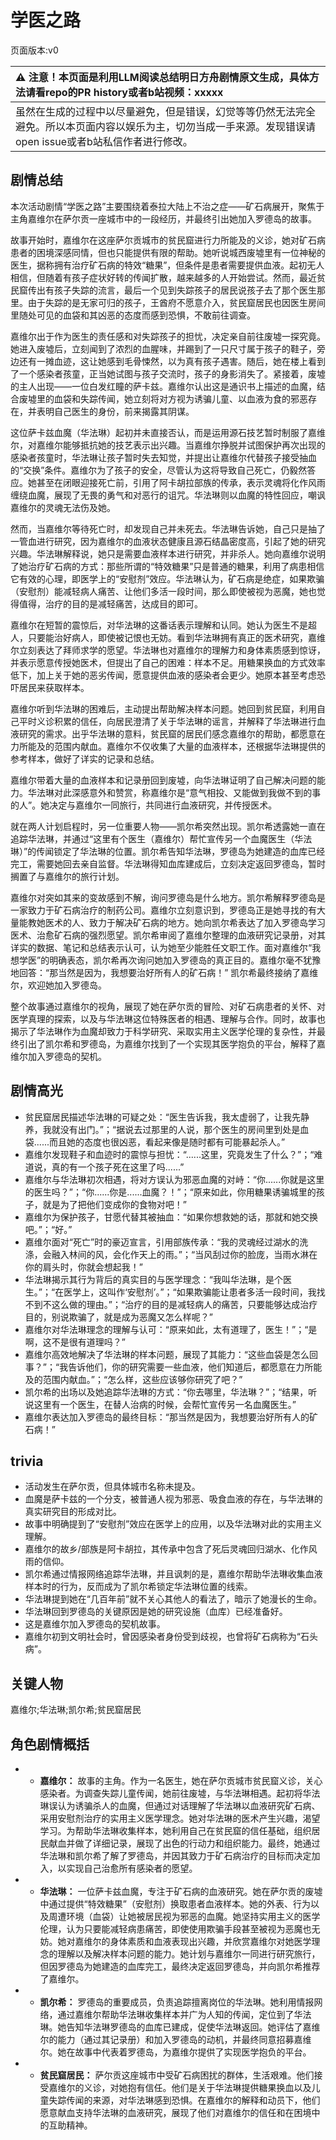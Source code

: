 # 学医之路
页面版本:v0
 

| :warning: 注意！本页面是利用LLM阅读总结明日方舟剧情原文生成，具体方法请看repo的PR history或者b站视频：xxxxx           |
|:----------------------------|
| 虽然在生成的过程中以尽量避免，但是错误，幻觉等等仍然无法完全避免。所以本页面内容以娱乐为主，切勿当成一手来源。发现错误请open issue或者b站私信作者进行修改。|



## 剧情总结
本次活动剧情“学医之路”主要围绕着泰拉大陆上不治之症——矿石病展开，聚焦于主角嘉维尔在萨尔贡一座城市中的一段经历，并最终引出她加入罗德岛的故事。

故事开始时，嘉维尔在这座萨尔贡城市的贫民窟进行力所能及的义诊，她对矿石病患者的困境深感同情，但也只能提供有限的帮助。她听说城西废墟里有一位神秘的医生，据称拥有治疗矿石病的特效“糖果”，但条件是患者需要提供血液。起初无人相信，但随着有孩子症状好转的传闻扩散，越来越多的人开始尝试。然而，最近贫民窟传出有孩子失踪的流言，最后一个见到失踪孩子的居民说孩子去了那个医生那里。由于失踪的是无家可归的孩子，王酋府不愿意介入，贫民窟居民也因医生房间里随处可见的血袋和其凶恶的态度而感到恐惧，不敢前往调查。

嘉维尔出于作为医生的责任感和对失踪孩子的担忧，决定亲自前往废墟一探究竟。她进入废墟后，立刻闻到了浓烈的血腥味，并踢到了一只尺寸属于孩子的鞋子，旁边还有一摊血迹，这让她感到毛骨悚然，以为真有孩子遇害。随后，她在楼上看到了一个感染者孩童，正当她试图与孩子交流时，孩子的身影消失了。紧接着，废墟的主人出现——一位白发红瞳的萨卡兹。嘉维尔认出这是通识书上描述的血魔，结合废墟里的血袋和失踪传闻，她立刻将对方视为诱骗儿童、以血液为食的邪恶存在，并表明自己医生的身份，前来揭露其阴谋。

这位萨卡兹血魔（华法琳）起初并未直接否认，而是运用源石技艺暂时制服了嘉维尔，对嘉维尔能够抵抗她的技艺表示出兴趣。当嘉维尔挣脱并试图保护再次出现的感染者孩童时，华法琳让孩子暂时失去知觉，并提出让嘉维尔代替孩子接受抽血的“交换”条件。嘉维尔为了孩子的安全，尽管认为这将导致自己死亡，仍毅然答应。她甚至在闭眼迎接死亡前，引用了阿卡胡拉部族的传承，表示灵魂将化作风雨缠绕血魔，展现了无畏的勇气和对恶行的诅咒。华法琳则以血魔的特性回应，嘲讽嘉维尔的灵魂无法伤及她。

然而，当嘉维尔等待死亡时，却发现自己并未死去。华法琳告诉她，自己只是抽了一管血进行研究，因为嘉维尔的血液状态健康且源石结晶密度高，引起了她的研究兴趣。华法琳解释说，她只是需要血液样本进行研究，并非杀人。她向嘉维尔说明了她治疗矿石病的方式：那些所谓的“特效糖果”只是普通的糖果，利用了病患相信它有效的心理，即医学上的“安慰剂”效应。华法琳认为，矿石病是绝症，如果欺骗（安慰剂）能减轻病人痛苦、让他们多活一段时间，那么即使被视为恶魔，她也觉得值得，治疗的目的是减轻痛苦，达成目的即可。

嘉维尔在短暂的震惊后，对华法琳的这番话表示理解和认同。她认为医生不是超人，只要能治好病人，即使被记恨也无妨。看到华法琳拥有真正的医术研究，嘉维尔立刻表达了拜师求学的愿望。华法琳也对嘉维尔的理解力和身体素质感到惊讶，并表示愿意传授她医术，但提出了自己的困难：样本不足。用糖果换血的方式效率低下，加上关于她的恶劣传闻，愿意提供血液的感染者会更少。她原本甚至考虑恐吓居民来获取样本。

嘉维尔听到华法琳的困难后，主动提出帮助解决样本问题。她回到贫民窟，利用自己平时义诊积累的信任，向居民澄清了关于华法琳的谣言，并解释了华法琳进行血液研究的需求。出乎华法琳的意料，贫民窟的居民们感念嘉维尔的帮助，都愿意在力所能及的范围内献血。嘉维尔不仅收集了大量的血液样本，还根据华法琳提供的参考样本，做好了详实的记录和总结。

嘉维尔带着大量的血液样本和记录册回到废墟，向华法琳证明了自己解决问题的能力。华法琳对此深感意外和赞赏，称嘉维尔是“意气相投、又能做到我做不到的事的人”。她决定与嘉维尔一同旅行，共同进行血液研究，并传授医术。

就在两人计划启程时，另一位重要人物——凯尔希突然出现。凯尔希透露她一直在追踪华法琳，并通过“这里有个医生（嘉维尔）帮忙宣传另一个血魔医生（华法琳）”的传闻锁定了华法琳的位置。凯尔希告知华法琳，罗德岛为她建造的血库已经完工，需要她回去亲自监督。华法琳得知血库建成后，立刻决定返回罗德岛，暂时搁置了与嘉维尔的旅行计划。

嘉维尔对突如其来的变故感到不解，询问罗德岛是什么地方。凯尔希解释罗德岛是一家致力于矿石病治疗的制药公司。嘉维尔立刻意识到，罗德岛正是她寻找的有大量能教她医术的人、致力于解决矿石病的地方。她向凯尔希表达了加入罗德岛学习医术、治愈矿石病的强烈愿望。凯尔希审阅了嘉维尔整理的血液研究记录册，对其详实的数据、笔记和总结表示认可，认为她至少能胜任文职工作。面对嘉维尔“我想学医”的明确表态，凯尔希再次询问她加入罗德岛的真正目的。嘉维尔毫不犹豫地回答：“那当然是因为，我想要治好所有人的矿石病！” 凯尔希最终接纳了嘉维尔，欢迎她加入罗德岛。

整个故事通过嘉维尔的视角，展现了她在萨尔贡的冒险、对矿石病患者的关怀、对医学真理的探索，以及与华法琳这位特殊医者的相遇、理解与合作。同时，故事也揭示了华法琳作为血魔却致力于科学研究、采取实用主义医学伦理的复杂性，并最终引出了凯尔希和罗德岛，为嘉维尔找到了一个实现其医学抱负的平台，解释了嘉维尔加入罗德岛的契机。
## 剧情高光
*   贫民窟居民描述华法琳的可疑之处：“医生告诉我，我太虚弱了，让我先静养，我就没有出门。”；“据说去过那里的人说，那个医生的房间里到处是血袋......而且她的态度也很凶恶，看起来像是随时都有可能暴起杀人。”
*   嘉维尔发现鞋子和血迹时的震惊与担忧：“......这里，究竟发生了什么？”；“难道说，真的有一个孩子死在这里了吗......”
*   嘉维尔与华法琳初次相遇，将对方误认为邪恶血魔的对峙：“你......你就是这里的医生吗？”；“你......你是......血魔？！”；“原来如此，你用糖果诱骗城里的孩子，就是为了把他们变成你的食物对吧！”
*   嘉维尔为保护孩子，甘愿代替其被抽血：“如果你想救她的话，那就和她交换吧。”；“好。”
*   嘉维尔面对“死亡”时的豪迈宣言，引用部族传承：“我的灵魂经过湖水的洗涤，会融入林间的风，会化作天上的雨。”；“当风刮过你的脸庞，当雨水淋在你的肩头时，你就会想起我！”
*   华法琳揭示其行为背后的真实目的与医学理念：“我叫华法琳，是个医生。”；“在医学上，这叫作‘安慰剂’。”；“如果欺骗能让患者多活一段时间，我找不到不这么做的理由。”；“治疗的目的是减轻病人的痛苦，只要能够达成治疗目的，别说欺骗了，就是成为恶魔又怎么样呢？”
*   嘉维尔对华法琳理念的理解与认可：“原来如此，太有道理了，医生！”；“是啊，这不是很有道理吗？”
*   嘉维尔高效地解决了华法琳的样本问题，展现了其能力：“这些血袋是怎么回事？”；“我告诉他们，你的研究需要一些血液，他们知道后，都愿意在力所能及的范围内献血。”；“怎么样，这些应该够你研究了吧？”
*   凯尔希的出场以及她追踪华法琳的方式：“你去哪里，华法琳？”；“结果，听说这里有一个医生，在替人治病的时候，会帮忙宣传另一名血魔医生。”
*   嘉维尔表达加入罗德岛的最终目标：“那当然是因为，我想要治好所有人的矿石病！”
## trivia
*   活动发生在萨尔贡，但具体城市名称未提及。
*   血魔是萨卡兹的一个分支，被普通人视为邪恶、吸食血液的存在，与华法琳的真实研究目的形成对比。
*   故事中明确提到了“安慰剂”效应在医学上的应用，以及华法琳对此的实用主义理解。
*   嘉维尔的故乡/部族是阿卡胡拉，其传承中包含了死后灵魂回归湖水、化作风雨的信仰。
*   凯尔希通过情报网络追踪华法琳，并且讽刺的是，嘉维尔帮助华法琳收集血液样本时的行为，反而成为了凯尔希锁定华法琳位置的线索。
*   华法琳提到她在“几百年前”就不关心其他人的看法了，暗示了她漫长的生命。
*   华法琳回到罗德岛的关键原因是她的研究设施（血库）已经准备好。
*   这是嘉维尔加入罗德岛的契机故事。
*   嘉维尔初到文明社会时，曾因感染者身份受到歧视，也曾将矿石病称为“石头病”。
## 关键人物
嘉维尔;华法琳;凯尔希;贫民窟居民
## 角色剧情概括
-   *   **嘉维尔：** 故事的主角。作为一名医生，她在萨尔贡城市贫民窟义诊，关心感染者。为调查失踪儿童传闻，她前往废墟，与华法琳相遇。起初将华法琳误认为诱骗杀人的血魔，但通过对话理解了华法琳以血液研究矿石病、采用安慰剂治疗的实用主义医学理念。她对华法琳的医术产生兴趣，渴望学习。为帮助华法琳收集样本，她利用自己在贫民窟的信任基础，组织居民献血并做了详细记录，展现了出色的行动力和组织能力。最终，她通过华法琳和凯尔希了解了罗德岛，并因其致力于矿石病治疗的目标而决定加入，以实现自己治愈所有感染者的愿望。
-   *   **华法琳：** 一位萨卡兹血魔，专注于矿石病的血液研究。她在萨尔贡的废墟中通过提供“特效糖果”（安慰剂）换取患者血液样本。她的外表、行为以及周遭环境（血袋）让她被居民视为邪恶的血魔。她坚持实用主义的医学伦理，认为只要能减轻病患痛苦，即使使用欺骗手段甚至被视为恶魔也无妨。她对嘉维尔的身体素质和血液表现出兴趣，并欣赏嘉维尔对她医学理念的理解以及解决样本问题的能力。她计划与嘉维尔一同进行研究旅行，但因罗德岛为她建造的血库完工，最终决定返回罗德岛，并向凯尔希推荐了嘉维尔。
-   *   **凯尔希：** 罗德岛的重要成员，负责追踪擅离岗位的华法琳。她利用情报网络，通过嘉维尔帮助华法琳收集样本并广为人知的传闻，定位到了华法琳。她告知华法琳罗德岛的血库已建成，促使华法琳返回。她评估了嘉维尔的能力（通过其记录册）和加入罗德岛的动机，并最终同意招募嘉维尔。她在故事中代表着罗德岛，为嘉维尔提供了实现医学抱负的平台。
-   *   **贫民窟居民：** 萨尔贡这座城市中受矿石病困扰的群体，生活艰难。他们接受嘉维尔的义诊，对她抱有信任。他们是关于华法琳提供糖果换血以及儿童失踪传闻的来源，对华法琳感到恐惧。在嘉维尔的解释和动员下，他们愿意献血支持华法琳的血液研究，展现了他们对嘉维尔的信任和在困境中的互助精神。
